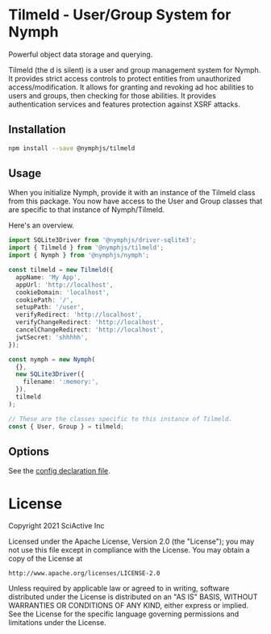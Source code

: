 # Tilmeld - User/Group System for Nymph

Powerful object data storage and querying.

Tilmeld (the d is silent) is a user and group management system for Nymph. It provides strict access controls to protect entities from unauthorized access/modification. It allows for granting and revoking ad hoc abilities to users and groups, then checking for those abilities. It provides authentication services and features protection against XSRF attacks.

## Installation

```sh
npm install --save @nymphjs/tilmeld
```

## Usage

When you initialize Nymph, provide it with an instance of the Tilmeld class from this package. You now have access to the User and Group classes that are specific to that instance of Nymph/Tilmeld.

Here's an overview.

```ts
import SQLite3Driver from '@nymphjs/driver-sqlite3';
import { Tilmeld } from '@nymphjs/tilmeld';
import { Nymph } from '@nymphjs/nymph';

const tilmeld = new Tilmeld({
  appName: 'My App',
  appUrl: 'http://localhost',
  cookieDomain: 'localhost',
  cookiePath: '/',
  setupPath: '/user',
  verifyRedirect: 'http://localhost',
  verifyChangeRedirect: 'http://localhost',
  cancelChangeRedirect: 'http://localhost',
  jwtSecret: 'shhhhh',
});

const nymph = new Nymph(
  {},
  new SQLite3Driver({
    filename: ':memory:',
  }),
  tilmeld
);

// These are the classes specific to this instance of Tilmeld.
const { User, Group } = tilmeld;
```

## Options

See the [config declaration file](src/conf/d.ts).

# License

Copyright 2021 SciActive Inc

Licensed under the Apache License, Version 2.0 (the "License");
you may not use this file except in compliance with the License.
You may obtain a copy of the License at

    http://www.apache.org/licenses/LICENSE-2.0

Unless required by applicable law or agreed to in writing, software
distributed under the License is distributed on an "AS IS" BASIS,
WITHOUT WARRANTIES OR CONDITIONS OF ANY KIND, either express or implied.
See the License for the specific language governing permissions and
limitations under the License.
